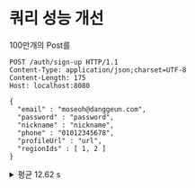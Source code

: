# 쿼리 성능 개선

100만개의 Post를

```http request
POST /auth/sign-up HTTP/1.1
Content-Type: application/json;charset=UTF-8
Content-Length: 175
Host: localhost:8080

{
  "email" : "moseoh@danggeun.com",
  "password" : "password",
  "nickname" : "nickname",
  "phone" : "01012345678",
  "profileUrl" : "url",
  "regionIds" : [ 1, 2 ]
}
```

<details>
<summary>평균 12.62 s</summary>

- 13.47s
- 12.08s
- 12.65s
- 12.31s

</details>
